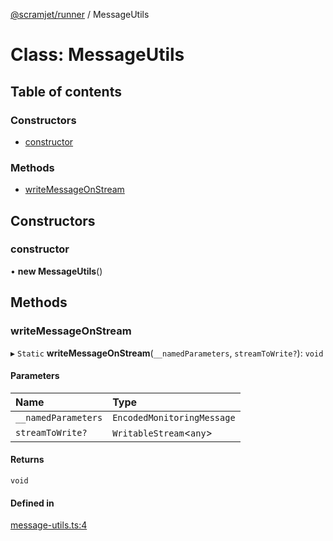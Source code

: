 [@scramjet/runner](../README.md) / MessageUtils

# Class: MessageUtils

## Table of contents

### Constructors

- [constructor](messageutils.md#constructor)

### Methods

- [writeMessageOnStream](messageutils.md#writemessageonstream)

## Constructors

### constructor

• **new MessageUtils**()

## Methods

### writeMessageOnStream

▸ `Static` **writeMessageOnStream**(`__namedParameters`, `streamToWrite?`): `void`

#### Parameters

| Name | Type |
| :------ | :------ |
| `__namedParameters` | `EncodedMonitoringMessage` |
| `streamToWrite?` | `WritableStream`<`any`\> |

#### Returns

`void`

#### Defined in

[message-utils.ts:4](https://github.com/scramjet-cloud-platform/scramjet-csi-dev/blob/d294535a/packages/runner/src/message-utils.ts#L4)
